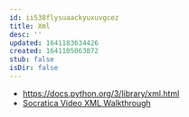 ```yaml
---
id: ii538flysuaackyuxuvgcez
title: Xml
desc: ''
updated: 1641183634426
created: 1641105063872
stub: false
isDir: false
---
```



- <https://docs.python.org/3/library/xml.html>
- [Socratica Video XML Walkthrough](https://youtu.be/j0xr0-IAqyk)
